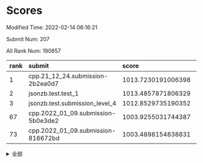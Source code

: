 # Scores

Modified Time: 2022-02-14 06:16:21

Submit Num: 207

All Rank Num: 190857

| rank |               submit               |       score        |       sigma        | pk_num |
| :--- | :--------------------------------- | :----------------- | :----------------- | :----- |
| 1    | cpp.21_12_24.submission-2b2ea0d7   | 1013.7230191006398 | 0.8203183317895725 | 3686   |
| 2    | jsonzb.test.test_1                 | 1013.4857871806329 | 0.833085585911522  | 3688   |
| 3    | jsonzb.test.submission_level_4     | 1012.8529735190352 | 0.8357069313132407 | 3687   |
| 67   | cpp.2022_01_09.submission-5b0e3de2 | 1003.9255031744387 | 0.7141853061800475 | 3689   |
| 73   | cpp.2022_01_09.submission-816672bd | 1003.4898154838831 | 0.7042516353456558 | 3689   |


<details>
<summary>全部</summary>

| rank |                 submit                 |       score        |       sigma        | pk_num |
| :--- | :------------------------------------- | :----------------- | :----------------- | :----- |
| 1    | cpp.21_12_24.submission-2b2ea0d7       | 1013.7230191006398 | 0.8203183317895725 | 3686   |
| 2    | jsonzb.test.test_1                     | 1013.4857871806329 | 0.833085585911522  | 3688   |
| 3    | jsonzb.test.submission_level_4         | 1012.8529735190352 | 0.8357069313132407 | 3687   |
| 4    | gobigger.level_3.submission_level_3_2  | 1011.8403892302482 | 0.7990793317328597 | 3693   |
| 5    | gobigger.level_3.submission_level_3_29 | 1011.6863346233955 | 0.7628937638377428 | 3683   |
| 6    | gobigger.level_3.submission_level_3_38 | 1011.3726598089721 | 0.7763687156436005 | 3684   |
| 7    | gobigger.level_3.submission_level_3_30 | 1011.3071971829494 | 0.7632251799463116 | 3685   |
| 8    | gobigger.level_3.submission_level_3_7  | 1011.2888903062286 | 0.7716730591465473 | 3689   |
| 9    | gobigger.level_3.submission_level_3_3  | 1011.2269620245694 | 0.7603678920259676 | 3688   |
| 10   | gobigger.level_3.submission_level_3_10 | 1010.8925923859209 | 0.7792368534344265 | 3685   |
| 11   | gobigger.level_3.submission_level_3_24 | 1010.6691604505656 | 0.7603131157528022 | 3687   |
| 12   | gobigger.level_3.submission_level_3_12 | 1010.6565072296792 | 0.7611731172234167 | 3687   |
| 13   | gobigger.level_3.submission_level_3_1  | 1010.5087329151334 | 0.7335830832195798 | 3692   |
| 14   | gobigger.level_3.submission_level_3_19 | 1010.4835902109539 | 0.7652386150726423 | 3688   |
| 15   | gobigger.level_3.submission_level_3_14 | 1010.3960536434165 | 0.7891818922163862 | 3691   |
| 16   | gobigger.level_3.submission_level_3_11 | 1010.268272703589  | 0.7622768199048775 | 3689   |
| 17   | gobigger.level_3.submission_level_3_23 | 1010.2629541891168 | 0.7740205877809901 | 3688   |
| 18   | gobigger.level_3.submission_level_3_34 | 1010.1635504445957 | 0.7542999965277962 | 3687   |
| 19   | gobigger.level_3.submission_level_3_40 | 1010.1416493866778 | 0.7755975025342242 | 3689   |
| 20   | gobigger.level_3.submission_level_3_20 | 1010.1211537237252 | 0.7626186618297792 | 3685   |
| 21   | gobigger.level_3.submission_level_3_45 | 1010.1089513294271 | 0.7617707310251357 | 3688   |
| 22   | gobigger.level_3.submission_level_3_31 | 1010.1034978109253 | 0.760672613917031  | 3690   |
| 23   | gobigger.level_3.submission_level_3_21 | 1010.0240468185762 | 0.7525635934513594 | 3695   |
| 24   | gobigger.level_3.submission_level_3_4  | 1009.9907499284649 | 0.762247706640184  | 3687   |
| 25   | gobigger.level_3.submission_level_3_32 | 1009.9108458310611 | 0.7274771722758484 | 3688   |
| 26   | gobigger.level_3.submission_level_3_49 | 1009.8520324108703 | 0.7542422899643862 | 3682   |
| 27   | gobigger.level_3.submission_level_3_6  | 1009.8257842659767 | 0.7382213297195436 | 3684   |
| 28   | gobigger.level_3.submission_level_3_16 | 1009.7599632877487 | 0.7597681245909043 | 3690   |
| 29   | gobigger.level_3.submission_level_3_47 | 1009.7022548139298 | 0.7473415483327349 | 3694   |
| 30   | gobigger.level_3.submission_level_3_33 | 1009.6041379500726 | 0.7486431955639723 | 3687   |
| 31   | gobigger.level_3.submission_level_3_27 | 1009.5913927366338 | 0.7799277175278977 | 3690   |
| 32   | gobigger.level_3.submission_level_3_18 | 1009.5795565947799 | 0.7563269828617322 | 3683   |
| 33   | gobigger.level_3.submission_level_3_41 | 1009.5752119952845 | 0.7662216342711746 | 3685   |
| 34   | gobigger.level_3.submission_level_3_36 | 1009.5456571694904 | 0.7644817451858515 | 3685   |
| 35   | gobigger.level_3.submission_level_3_39 | 1009.5003855690913 | 0.7574328241707572 | 3687   |
| 36   | gobigger.level_3.submission_level_3_17 | 1009.4926412854691 | 0.7711228382848906 | 3691   |
| 37   | gobigger.level_3.submission_level_3_13 | 1009.4517062068751 | 0.7638624717629985 | 3686   |
| 38   | gobigger.level_3.submission_level_3_5  | 1009.4442718283359 | 0.7664108851684702 | 3687   |
| 39   | gobigger.level_3.submission_level_3_8  | 1009.3613466959088 | 0.7314492692348739 | 3686   |
| 40   | gobigger.level_3.submission_level_3_9  | 1009.291454386899  | 0.7536706929881399 | 3687   |
| 41   | gobigger.level_3.submission_level_3_48 | 1009.2448701843122 | 0.740221371590425  | 3691   |
| 42   | gobigger.level_3.submission_level_3_26 | 1009.2087361599326 | 0.742205455844822  | 3691   |
| 43   | gobigger.level_3.submission_level_3_35 | 1009.0991758759397 | 0.7575072377837501 | 3685   |
| 44   | gobigger.level_3.submission_level_3_42 | 1009.0793096702403 | 0.7403222113371342 | 3686   |
| 45   | gobigger.level_3.submission_level_3_15 | 1009.0743281099384 | 0.7487823282359382 | 3691   |
| 46   | gobigger.level_3.submission_level_3_28 | 1008.9965745373222 | 0.7286762245421777 | 3686   |
| 47   | gobigger.level_3.submission_level_3_0  | 1008.9961408166968 | 0.7377247102542447 | 3686   |
| 48   | gobigger.level_3.submission_level_3_37 | 1008.8381921007349 | 0.7318237094203417 | 3685   |
| 49   | gobigger.level_3.submission_level_3_46 | 1008.7421542056852 | 0.7355805469487419 | 3689   |
| 50   | gobigger.level_3.submission_level_3_43 | 1008.6545239736042 | 0.7414263230598978 | 3690   |
| 51   | gobigger.level_3.submission_level_3_44 | 1008.5953063404282 | 0.7536199719584932 | 3692   |
| 52   | gobigger.level_3.submission_level_3_25 | 1008.544829602144  | 0.723826675110376  | 3689   |
| 53   | gobigger.level_3.submission_level_3_22 | 1008.4274863547038 | 0.7375230163965599 | 3689   |
| 54   | gobigger.level_1.submission_level_1_39 | 1004.9769947657726 | 0.714063480549214  | 3687   |
| 55   | gobigger.level_1.submission_level_1_27 | 1004.9710519903882 | 0.7079413080645787 | 3690   |
| 56   | gobigger.level_1.submission_level_1_6  | 1004.780951656234  | 0.7253666585949806 | 3690   |
| 57   | gobigger.level_1.submission_level_1_33 | 1004.6902586061728 | 0.7190427246754805 | 3690   |
| 58   | gobigger.level_1.submission_level_1_35 | 1004.5840253783061 | 0.7216411421657739 | 3684   |
| 59   | gobigger.level_1.submission_level_1_17 | 1004.4331723040704 | 0.724149585206564  | 3692   |
| 60   | gobigger.level_1.submission_level_1_49 | 1004.2727124507539 | 0.7235316380954191 | 3691   |
| 61   | gobigger.level_1.submission_level_1_29 | 1004.2583140687235 | 0.7148571050362119 | 3689   |
| 62   | gobigger.level_1.submission_level_1_4  | 1004.2054668397493 | 0.7224241156805913 | 3689   |
| 63   | gobigger.level_1.submission_level_1_22 | 1004.1459224987125 | 0.7201283973700637 | 3688   |
| 64   | gobigger.level_1.submission_level_1_24 | 1004.1079272457026 | 0.7094609623320945 | 3685   |
| 65   | gobigger.level_1.submission_level_1_43 | 1003.9987167435925 | 0.7087498209685568 | 3690   |
| 66   | gobigger.level_1.submission_level_1_48 | 1003.9312319952738 | 0.7068768133899613 | 3688   |
| 67   | cpp.2022_01_09.submission-5b0e3de2     | 1003.9255031744387 | 0.7141853061800475 | 3689   |
| 68   | gobigger.level_1.submission_level_1_7  | 1003.8854841042468 | 0.7083132615718486 | 3683   |
| 69   | gobigger.level_1.submission_level_1_37 | 1003.8161791901314 | 0.7293323846434793 | 3692   |
| 70   | gobigger.level_1.submission_level_1_16 | 1003.7059429551894 | 0.7126257637330956 | 3685   |
| 71   | gobigger.level_1.submission_level_1_11 | 1003.5408270863544 | 0.7277836160100456 | 3693   |
| 72   | gobigger.level_1.submission_level_1_44 | 1003.4940078676842 | 0.7126710490129281 | 3692   |
| 73   | cpp.2022_01_09.submission-816672bd     | 1003.4898154838831 | 0.7042516353456558 | 3689   |
| 74   | gobigger.level_1.submission_level_1_3  | 1003.4884045163192 | 0.7377429779303121 | 3690   |
| 75   | gobigger.level_1.submission_level_1_31 | 1003.45082143361   | 0.7124455989395201 | 3688   |
| 76   | gobigger.level_1.submission_level_1_13 | 1003.4336725222273 | 0.7255214215723554 | 3690   |
| 77   | gobigger.level_1.submission_level_1_36 | 1003.41330899035   | 0.720133824354854  | 3689   |
| 78   | gobigger.level_1.submission_level_1_30 | 1003.3840649568419 | 0.7125252909775962 | 3691   |
| 79   | gobigger.level_1.submission_level_1_15 | 1003.3397521977935 | 0.7104927535632172 | 3688   |
| 80   | gobigger.level_1.submission_level_1_23 | 1003.2974501583451 | 0.7059436710985663 | 3688   |
| 81   | gobigger.level_1.submission_level_1_10 | 1003.2222138331873 | 0.7227402043236788 | 3688   |
| 82   | gobigger.level_1.submission_level_1_2  | 1003.1907860476116 | 0.7103373483373565 | 3685   |
| 83   | gobigger.level_1.submission_level_1_12 | 1003.1792648922752 | 0.7084772220311671 | 3689   |
| 84   | gobigger.level_1.submission_level_1_1  | 1003.1079265950684 | 0.7193337291319859 | 3689   |
| 85   | gobigger.level_1.submission_level_1_26 | 1003.0370147767354 | 0.7097690246863463 | 3690   |
| 86   | gobigger.level_1.submission_level_1_9  | 1003.0073816685301 | 0.7163347254433408 | 3685   |
| 87   | gobigger.level_1.submission_level_1_42 | 1002.9724914573195 | 0.7156060695276166 | 3691   |
| 88   | gobigger.level_1.submission_level_1_40 | 1002.7945362218873 | 0.7233989830043903 | 3685   |
| 89   | gobigger.level_1.submission_level_1_47 | 1002.7824764073072 | 0.7183278811430827 | 3690   |
| 90   | gobigger.level_1.submission_level_1_34 | 1002.7695254952096 | 0.7093650272111206 | 3692   |
| 91   | gobigger.level_1.submission_level_1_45 | 1002.7330359421732 | 0.7171030542587019 | 3688   |
| 92   | gobigger.level_1.submission_level_1_5  | 1002.7238471820136 | 0.7075975821922151 | 3689   |
| 93   | gobigger.level_1.submission_level_1_20 | 1002.6772293759217 | 0.7110597210760607 | 3688   |
| 94   | gobigger.level_1.submission_level_1_38 | 1002.6629669115481 | 0.7186278436204969 | 3692   |
| 95   | gobigger.level_1.submission_level_1_21 | 1002.5444778775519 | 0.7200255114413637 | 3688   |
| 96   | gobigger.level_1.submission_level_1_32 | 1002.5117229722439 | 0.7156163137741172 | 3686   |
| 97   | gobigger.level_1.submission_level_1_46 | 1002.5061469881294 | 0.7127141515007143 | 3691   |
| 98   | gobigger.level_1.submission_level_1_19 | 1002.4895456060797 | 0.7100528704909155 | 3687   |
| 99   | gobigger.level_1.submission_level_1_14 | 1002.425551740325  | 0.7274783735153759 | 3685   |
| 100  | gobigger.level_1.submission_level_1_41 | 1002.4169491303993 | 0.7083720369735946 | 3686   |
| 101  | gobigger.level_1.submission_level_1_25 | 1002.236482260379  | 0.7083473698740578 | 3686   |
| 102  | gobigger.level_1.submission_level_1_18 | 1002.2168617037972 | 0.711768199439395  | 3693   |
| 103  | gobigger.level_1.submission_level_1_8  | 1002.014761334796  | 0.7142067453465702 | 3687   |
| 104  | gobigger.level_1.submission_level_1_28 | 1001.665337735821  | 0.7088921856486691 | 3688   |
| 105  | gobigger.level_1.submission_level_1_0  | 1001.201500579687  | 0.7010441122587334 | 3691   |
| 106  | gobigger.random.submission_random_36   | 997.1095709699591  | 0.7117690967196038 | 3690   |
| 107  | gobigger.random.submission_random_39   | 996.92848433266    | 0.7120941832655565 | 3690   |
| 108  | gobigger.random.submission_random_31   | 996.74497282487    | 0.7087139770727432 | 3687   |
| 109  | gobigger.random.submission_random_44   | 996.5706718718155  | 0.7188449464617697 | 3686   |
| 110  | gobigger.random.submission_random_12   | 996.5684713776601  | 0.6981417307124771 | 3688   |
| 111  | gobigger.random.submission_random_38   | 996.5165739838892  | 0.7036584016471958 | 3689   |
| 112  | gobigger.random.submission_random_28   | 996.5076979043895  | 0.7115423671337285 | 3693   |
| 113  | gobigger.random.submission_random_6    | 996.492525048003   | 0.7155828336404176 | 3689   |
| 114  | gobigger.random.submission_random_27   | 996.3715360140392  | 0.7053673036410527 | 3690   |
| 115  | gobigger.random.submission_random_37   | 996.3691912158508  | 0.704279247820442  | 3693   |
| 116  | gobigger.random.submission_random_23   | 996.2946357976715  | 0.7245940422251929 | 3685   |
| 117  | gobigger.random.submission_random_42   | 996.2501136100555  | 0.7099281426829155 | 3689   |
| 118  | gobigger.random.submission_random_8    | 996.2236105514372  | 0.7093783307789746 | 3683   |
| 119  | gobigger.random.submission_random_18   | 996.1576197597475  | 0.7155556789424863 | 3689   |
| 120  | gobigger.random.submission_random_41   | 996.1356315488348  | 0.7062383601469748 | 3689   |
| 121  | gobigger.random.submission_random_32   | 996.1330472508755  | 0.7033006429417553 | 3690   |
| 122  | gobigger.random.submission_random_40   | 996.1224682674901  | 0.7072073453446909 | 3691   |
| 123  | gobigger.random.submission_random_49   | 996.0345574931464  | 0.7032912767103737 | 3690   |
| 124  | gobigger.random.submission_random_26   | 996.0232093507702  | 0.7110064977692021 | 3682   |
| 125  | gobigger.random.submission_random_46   | 995.9464397948774  | 0.7022271728234802 | 3693   |
| 126  | gobigger.random.submission_random_16   | 995.9253781112549  | 0.705583807200888  | 3688   |
| 127  | gobigger.random.submission_random_33   | 995.9231289851352  | 0.7116584738419317 | 3684   |
| 128  | gobigger.random.submission_random_0    | 995.9073227233479  | 0.7110706612400753 | 3689   |
| 129  | gobigger.random.submission_random_21   | 995.8037059679954  | 0.7134851905560755 | 3684   |
| 130  | gobigger.random.submission_random_25   | 995.7514798734843  | 0.7130954951171887 | 3690   |
| 131  | gobigger.random.submission_random_48   | 995.6592655267851  | 0.7146488885285802 | 3691   |
| 132  | gobigger.random.submission_random_15   | 995.6267885933703  | 0.7115941480592762 | 3689   |
| 133  | gobigger.random.submission_random_5    | 995.6196247936371  | 0.7138262267755824 | 3690   |
| 134  | gobigger.random.submission_random_20   | 995.5717655659809  | 0.7035471652292088 | 3691   |
| 135  | gobigger.random.submission_random_19   | 995.5631174808017  | 0.7118893822841011 | 3687   |
| 136  | gobigger.random.submission_random_29   | 995.5481452480432  | 0.7075661461299912 | 3688   |
| 137  | gobigger.random.submission_random_3    | 995.5381440364416  | 0.7172247261534053 | 3692   |
| 138  | gobigger.random.submission_random_10   | 995.5096548427133  | 0.690810095641508  | 3689   |
| 139  | gobigger.random.submission_random_43   | 995.4920117121958  | 0.7126478541476929 | 3685   |
| 140  | gobigger.random.submission_random_17   | 995.4887644101711  | 0.719465117540947  | 3692   |
| 141  | gobigger.random.submission_random_35   | 995.4539665567131  | 0.7101225887727318 | 3691   |
| 142  | gobigger.random.submission_random_2    | 995.448350364704   | 0.7039818035334681 | 3685   |
| 143  | gobigger.random.submission_random_4    | 995.4272522330009  | 0.6977992686143707 | 3691   |
| 144  | gobigger.random.submission_random_1    | 995.3578862573261  | 0.7224509907959287 | 3689   |
| 145  | gobigger.random.submission_random_47   | 995.3345331169523  | 0.703246108479092  | 3687   |
| 146  | gobigger.random.submission_random_22   | 995.275157564188   | 0.7066716333916224 | 3686   |
| 147  | gobigger.random.submission_random_7    | 995.2656857102832  | 0.7072552573646183 | 3689   |
| 148  | gobigger.random.submission_random_34   | 995.2158734103523  | 0.6968700101839038 | 3687   |
| 149  | gobigger.random.submission_random_30   | 995.1808911527629  | 0.7111552069613023 | 3683   |
| 150  | gobigger.random.submission_random_13   | 995.1344916892733  | 0.7195276260865048 | 3686   |
| 151  | gobigger.random.submission_random_9    | 995.1294855747428  | 0.7375766550761688 | 3687   |
| 152  | gobigger.random.submission_random_45   | 995.0312325887536  | 0.7158843377257984 | 3682   |
| 153  | gobigger.random.submission_random_24   | 994.9658830053205  | 0.7078821664808579 | 3686   |
| 154  | gobigger.random.submission_random_11   | 994.3138743724699  | 0.6990807406511457 | 3691   |
| 155  | gobigger.level_2.submission_level_2_16 | 994.1278498753954  | 0.7308969615976911 | 3691   |
| 156  | gobigger.level_2.submission_level_2_40 | 993.9704797219731  | 0.733149580692396  | 3690   |
| 157  | gobigger.level_2.submission_level_2_48 | 993.9508218298442  | 0.7432407360547014 | 3690   |
| 158  | gobigger.level_2.submission_level_2_14 | 993.797601530347   | 0.7366178099164101 | 3689   |
| 159  | gobigger.random.submission_random_14   | 993.7560901826281  | 0.7144580408127101 | 3687   |
| 160  | gobigger.level_2.submission_level_2_31 | 993.5672197548271  | 0.7281771512572965 | 3685   |
| 161  | gobigger.level_2.submission_level_2_49 | 993.503144872032   | 0.7269257397249708 | 3686   |
| 162  | gobigger.level_2.submission_level_2_21 | 993.4861161519965  | 0.747025797436162  | 3687   |
| 163  | gobigger.level_2.submission_level_2_4  | 993.3694654848626  | 0.7296918269873275 | 3687   |
| 164  | gobigger.level_2.submission_level_2_26 | 993.3434407519544  | 0.7308302020259773 | 3685   |
| 165  | gobigger.level_2.submission_level_2_8  | 993.2222301756291  | 0.7417012496578987 | 3686   |
| 166  | gobigger.level_2.submission_level_2_24 | 993.2132298856222  | 0.7274793233290473 | 3683   |
| 167  | gobigger.level_2.submission_level_2_38 | 992.9945023069926  | 0.7360118362041659 | 3691   |
| 168  | gobigger.level_2.submission_level_2_42 | 992.9736024929026  | 0.7427134477599998 | 3689   |
| 169  | gobigger.level_2.submission_level_2_0  | 992.9734178127582  | 0.7409155152456184 | 3690   |
| 170  | gobigger.level_2.submission_level_2_44 | 992.73239579604    | 0.7482577672064851 | 3688   |
| 171  | gobigger.level_2.submission_level_2_23 | 992.7151135917334  | 0.7363750419364392 | 3694   |
| 172  | gobigger.level_2.submission_level_2_12 | 992.705560076056   | 0.7395013877439085 | 3688   |
| 173  | gobigger.level_2.submission_level_2_7  | 992.6695564452265  | 0.7359410947009469 | 3693   |
| 174  | gobigger.level_2.submission_level_2_17 | 992.6254050626511  | 0.7493603072078802 | 3684   |
| 175  | gobigger.level_2.submission_level_2_25 | 992.5188621843495  | 0.7299074110152793 | 3686   |
| 176  | gobigger.level_2.submission_level_2_20 | 992.4141431352492  | 0.7380116315023744 | 3690   |
| 177  | gobigger.level_2.submission_level_2_45 | 992.3771169878513  | 0.7431075930778358 | 3685   |
| 178  | gobigger.level_2.submission_level_2_2  | 992.3675458060409  | 0.7421677390311444 | 3685   |
| 179  | gobigger.level_2.submission_level_2_1  | 992.3386609487399  | 0.7556538696543621 | 3690   |
| 180  | gobigger.level_2.submission_level_2_28 | 992.3081627093243  | 0.7571463349213367 | 3690   |
| 181  | gobigger.level_2.submission_level_2_29 | 992.30745373145    | 0.720498866183559  | 3687   |
| 182  | gobigger.level_2.submission_level_2_15 | 992.3050768992553  | 0.7470030663231209 | 3689   |
| 183  | gobigger.level_2.submission_level_2_13 | 992.2665069437727  | 0.7327956414513179 | 3689   |
| 184  | gobigger.level_2.submission_level_2_6  | 992.2196207648609  | 0.7695990430417999 | 3685   |
| 185  | gobigger.level_2.submission_level_2_46 | 992.1921626169129  | 0.7383378763857255 | 3694   |
| 186  | gobigger.level_2.submission_level_2_27 | 992.1699483793958  | 0.7455748801203685 | 3687   |
| 187  | gobigger.level_2.submission_level_2_36 | 992.1032779960101  | 0.7496715894275395 | 3686   |
| 188  | gobigger.level_2.submission_level_2_39 | 992.0775462803882  | 0.7539718527955236 | 3685   |
| 189  | gobigger.level_2.submission_level_2_47 | 992.0551178900988  | 0.7280949729380521 | 3689   |
| 190  | gobigger.level_2.submission_level_2_41 | 991.9550752670174  | 0.7638623086366831 | 3684   |
| 191  | gobigger.level_2.submission_level_2_34 | 991.7578139515241  | 0.7577546494577735 | 3684   |
| 192  | gobigger.level_2.submission_level_2_37 | 991.7532650684196  | 0.7463543505008284 | 3690   |
| 193  | gobigger.level_2.submission_level_2_9  | 991.7200003613858  | 0.7557808996780339 | 3682   |
| 194  | gobigger.level_2.submission_level_2_3  | 991.7107516164936  | 0.774734375689465  | 3693   |
| 195  | gobigger.level_2.submission_level_2_43 | 991.6612887580158  | 0.7485107841895171 | 3687   |
| 196  | gobigger.level_2.submission_level_2_10 | 991.6572034302508  | 0.7408813139514577 | 3693   |
| 197  | gobigger.level_2.submission_level_2_5  | 991.6240367549341  | 0.7566312635681993 | 3688   |
| 198  | gobigger.level_2.submission_level_2_19 | 991.6034049415081  | 0.7449113435885819 | 3688   |
| 199  | gobigger.level_2.submission_level_2_22 | 991.4398736752199  | 0.7645542475803265 | 3683   |
| 200  | gobigger.level_2.submission_level_2_33 | 991.4080444415425  | 0.776444936277372  | 3680   |
| 201  | gobigger.level_2.submission_level_2_35 | 991.2976922210404  | 0.7383051128245716 | 3687   |
| 202  | gobigger.level_2.submission_level_2_18 | 991.172766634649   | 0.7429353191273894 | 3683   |
| 203  | gobigger.level_2.submission_level_2_11 | 990.9380859711993  | 0.75509491764598   | 3690   |
| 204  | gobigger.level_2.submission_level_2_32 | 990.5950805741946  | 0.7466043972031154 | 3689   |
| 205  | gobigger.level_2.submission_level_2_30 | 990.3776958044815  | 0.7581059717000741 | 3687   |
| 206  | gobigger.none.submission_none_1        | 977.9182211276627  | 1.2726056019636973 | 3686   |
| 207  | gobigger.none.submission_none_0        | 975.5570380568797  | 1.5629864346768085 | 3690   |

</details>